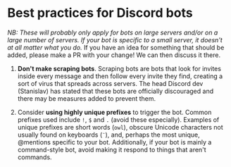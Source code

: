 # Best practices for Discord bots

*NB: These will probably only apply for bots on large servers and/or on a large number of servers. If your bot is specific to a small server, it doesn't at all matter what you do.* If you have an idea for something that should be added, please make a PR with your change! We can then discuss it there.

1. **Don't make scraping bots**. Scraping bots are bots that look for invites inside every message and then follow every invite they find, creating a sort of virus that spreads across servers. The head Discord dev (Stanislav) has stated that these bots are officially discouraged and there may be measures added to prevent them.

2. Consider **using highly unique prefixes** to trigger the bot. Common prefixes used include `!`, `$` and `.` (avoid these especially). Examples of unique prefixes are short words (`owl`), obscure Unicode characters not usually found on keyboards (`¨`), and, perhaps the most unique, @mentions specific to your bot. Additionally, if your bot is mainly a command-style bot, avoid making it respond to things that aren't commands.
